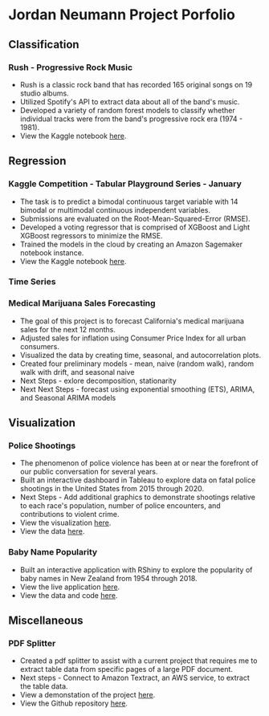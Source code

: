 # Jordan Neumann Project Porfolio 

## Classification

### Rush - Progressive Rock Music 
* Rush is a classic rock band that has recorded 165 original songs on 19 studio albums. 
* Utilized Spotify's API to extract data about all of the band's music.
* Developed a variety of random forest models to classify whether individual tracks were from the band's progressive rock era (1974 - 1981).
* View the Kaggle notebook [here](https://www.kaggle.com/jordankeith/rush-progressive-rock-era).

## Regression

### Kaggle Competition - Tabular Playground Series - January
* The task is to predict a bimodal continuous target variable with 14 bimodal or multimodal continuous independent variables.
* Submissions are evaluated on the Root-Mean-Squared-Error (RMSE). 
* Developed a voting regressor that is comprised of XGBoost and Light XGBoost regressors to minimize the RMSE.
* Trained the models in the cloud by creating an Amazon Sagemaker notebook instance.
* View the Kaggle notebook [here](https://www.kaggle.com/jordankeith/tabular-playground-series-january).

### Time Series

### Medical Marijuana Sales Forecasting
* The goal of this project is to forecast California's medical marijuana sales for the next 12 months.
* Adjusted sales for inflation using Consumer Price Index for all urban consumers.
* Visualized the data by creating time, seasonal, and autocorrelation plots.
* Created four preliminary models - mean, naive (random walk), random walk with drift, and seasonal naive
* Next Steps - exlore decomposition, stationarity
* Next Next Steps - forecast using exponential smoothing (ETS), ARIMA, and Seasonal ARIMA models

## Visualization 

### Police Shootings
* The phenomenon of police violence has been at or near the forefront of our public conversation for several years.
* Built an interactive dashboard in Tableau to explore data on fatal police shootings in the United States from 2015 through 2020.
* Next Steps - Add additional graphics to demonstrate shootings relative to each race's population, number of police encounters, and contributions to violent crime. 
* View the visualization [here](https://public.tableau.com/profile/jordan3434#!/vizhome/FatalPoliceShootings2015-2020_16098865748980/Dashboard). 
* View the data [here](https://github.com/washingtonpost/data-police-shootings).


### Baby Name Popularity
* Built an interactive application with RShiny to explore the popularity of baby names in New Zealand from 1954 through 2018.
* View the live application [here](https://jordan-neumann-1.shinyapps.io/rshiny/?_ga=2.223995675.1463876037.1609631665-1561344089.1609631665).
* View the data and code [here](https://github.com/Jordan-Neumann/RShiny-Baby-Names).

## Miscellaneous

### PDF Splitter
* Created a pdf splitter to assist with a current project that requires me to extract table data from specific pages of a large PDF document.
* Next steps - Connect to Amazon Textract, an AWS service, to extract the table data.
* View a demonstation of the project [here](https://www.youtube.com/watch?v=_C38ecJLSb8).
* View the Github repository [here](https://github.com/Jordan-Neumann/PDF-Splitter).
